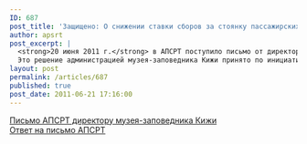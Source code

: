 ```yaml
---
ID: 687
post_title: 'Защищено: О снижении ставки сборов за стоянку пассажирских судов на о. Кижи'
author: apsrt
post_excerpt: |
  <strong>20 июня 2011 г.</strong> в АПСРТ поступило письмо от директора музея-заповедника Кижи, в котором сообщается о снижении в нивигацию 2011 г. ставки за стоянку судов у пассажирского причала на острове Кижи против ранее установленной и включенной в договора с судоходными компаниями.<br />
  Это решение администрацией музея-заповедника Кижи принято по инициативе и обращению АПСРТ.
layout: post
permalink: /articles/687
published: true
post_date: 2011-06-21 17:16:00
---
```

<a href="http://www.apsrt.ru/docs/kizhi.doc">Письмо АПСРТ директору музея-заповедника Кижи</a><br />
<a href="http://www.apsrt.ru/docs/kizhi-otvet.jpg">Ответ на письмо АПСРТ</a>